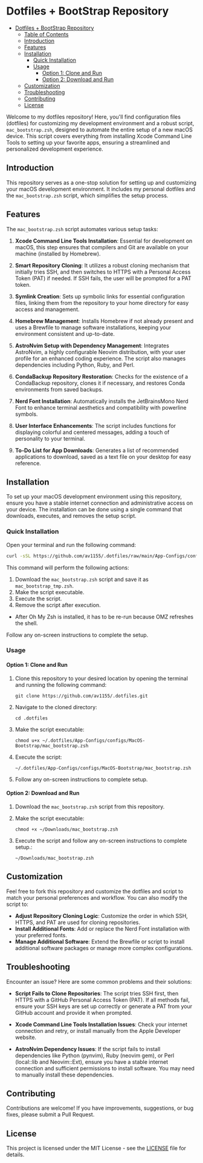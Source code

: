 # Dotfiles + BootStrap Repository

<!--toc:start-->

-   [Dotfiles + BootStrap Repository](#dotfiles-bootstrap-repository)
    -   [Table of Contents](#table-of-contents)
    -   [Introduction](#introduction)
    -   [Features](#features)
    -   [Installation](#installation)
        -   [Quick Installation](#quick-installation)
        -   [Usage](#usage)
            -   [Option 1: Clone and Run](#option-1-clone-and-run)
            -   [Option 2: Download and Run](#option-2-download-and-run)
    -   [Customization](#customization)
    -   [Troubleshooting](#troubleshooting)
    -   [Contributing](#contributing)
    -   [License](#license)
    <!--toc:end-->

Welcome to my dotfiles repository! Here, you'll find configuration files
(dotfiles) for customizing my development environment and a robust script,
`mac_bootstrap.zsh`, designed to automate the entire setup of a new macOS
device. This script covers everything from installing Xcode Command Line Tools
to setting up your favorite apps, ensuring a streamlined and personalized
development experience.

## Introduction

This repository serves as a one-stop solution for setting up and customizing
your macOS development environment. It includes my personal dotfiles and the
`mac_bootstrap.zsh` script, which simplifies the setup process.

## Features

The `mac_bootstrap.zsh` script automates various setup tasks:

1. **Xcode Command Line Tools Installation**: Essential for development on
   macOS, this step ensures that compilers and Git are available on your
   machine (installed by Homebrew).

2. **Smart Repository Cloning**: It utilizes a robust cloning mechanism that initially tries SSH, and then switches to HTTPS with a Personal Access Token (PAT) if needed. If SSH fails, the user will be prompted for a PAT token.

3. **Symlink Creation**: Sets up symbolic links for essential configuration
   files, linking them from the repository to your home directory for easy
   access and management.

4. **Homebrew Management**: Installs Homebrew if not already present and uses a
   Brewfile to manage software installations, keeping your environment
   consistent and up-to-date.

5. **AstroNvim Setup with Dependency Management**: Integrates AstroNvim, a highly configurable Neovim distribution, with your user profile for an enhanced coding experience. The script also manages dependencies including Python, Ruby, and Perl.

6. **CondaBackup Repository Restoration**: Checks for the existence of a
   CondaBackup repository, clones it if necessary, and restores Conda
   environments from saved backups.

7. **Nerd Font Installation**: Automatically installs the JetBrainsMono Nerd
   Font to enhance terminal aesthetics and compatibility with powerline
   symbols.

8. **User Interface Enhancements**: The script includes functions for displaying
   colorful and centered messages, adding a touch of personality to your
   terminal.

9. **To-Do List for App Downloads**: Generates a list of recommended
   applications to download, saved as a text file on your desktop for easy
   reference.

## Installation

To set up your macOS development environment using this repository, ensure you have a stable internet connection and administrative access on your device. The installation can be done using a single command that downloads, executes, and removes the setup script.

### Quick Installation

Open your terminal and run the following command:

```bash
curl -sSL https://github.com/av1155/.dotfiles/raw/main/App-Configs/configs/MacOS-Bootstrap/mac_bootstrap.zsh -o mac_bootstrap_tmp.zsh && chmod +x mac_bootstrap_tmp.zsh && ./mac_bootstrap_tmp.zsh && rm ./mac_bootstrap_tmp.zsh
```

This command will perform the following actions:

1.  Download the `mac_bootstrap.zsh` script and save it as `mac_bootstrap_tmp.zsh`.
2.  Make the script executable.
3.  Execute the script.
4.  Remove the script after execution.

-   After Oh My Zsh is installed, it has to be re-run because OMZ refreshes the shell.

Follow any on-screen instructions to complete the setup.

### Usage

#### Option 1: Clone and Run

1. Clone this repository to your desired location by opening the terminal and
   running the following command:

    ```shell
    git clone https://github.com/av1155/.dotfiles.git
    ```

2. Navigate to the cloned directory:

    `cd .dotfiles`

3. Make the script executable:

    `chmod u+x ~/.dotfiles/App-Configs/configs/MacOS-Bootstrap/mac_bootstrap.zsh`

4. Execute the script:

    `~/.dotfiles/App-Configs/configs/MacOS-Bootstrap/mac_bootstrap.zsh`

5. Follow any on-screen instructions to complete setup.

#### Option 2: Download and Run

1. Download the `mac_bootstrap.zsh` script from this repository.

2. Make the script executable:

    `chmod +x ~/Downloads/mac_bootstrap.zsh`

3. Execute the script and follow any on-screen instructions to complete setup.:

    `~/Downloads/mac_bootstrap.zsh`

## Customization

Feel free to fork this repository and customize the dotfiles and script to match
your personal preferences and workflow. You can also modify the script to:

-   **Adjust Repository Cloning Logic**: Customize the order in which SSH,
    HTTPS, and PAT are used for cloning repositories.
-   **Install Additional Fonts**: Add or replace the Nerd Font installation
    with your preferred fonts.
-   **Manage Additional Software**: Extend the Brewfile or script to install
    additional software packages or manage more complex configurations.

## Troubleshooting

Encounter an issue? Here are some common problems and their solutions:

-   **Script Fails to Clone Repositories**: The script tries SSH first, then
    HTTPS with a GitHub Personal Access Token (PAT). If all
    methods fail, ensure your SSH keys are set up correctly or generate a PAT
    from your GitHub account and provide it when prompted.

-   **Xcode Command Line Tools Installation Issues**: Check your internet
    connection and retry, or install manually from the Apple Developer website.

-   **AstroNvim Dependency Issues**: If the script fails to install dependencies
    like Python (pynvim), Ruby (neovim gem), or Perl (local::lib and
    Neovim::Ext), ensure you have a stable internet connection and sufficient
    permissions to install software. You may need to manually install these
    dependencies.

## Contributing

Contributions are welcome! If you have improvements, suggestions, or bug fixes,
please submit a Pull Request.

## License

This project is licensed under the MIT License - see the [LICENSE](LICENSE) file for
details.

